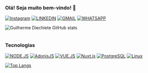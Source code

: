 ### Olá! Seja muito bem-vindo! 👋

[![Instagram](https://img.shields.io/badge/Instagram-E4405F?style=for-the-badge&logo=instagram&logoColor=white)](https://www.instagram.com/_diechiete/)
[![LINKEDIN](https://img.shields.io/badge/LinkedIn-0077B5?style=for-the-badge&logo=linkedin&logoColor=white)](https://www.linkedin.com/in/guilherme-diechiete-da-silva-00120023b/)
[![GMAIL](https://img.shields.io/badge/Gmail-D14836?style=for-the-badge&logo=gmail&logoColor=white)](https://www.gmail.com)
[![WHATSAPP](https://img.shields.io/badge/WhatsApp-25D366?style=for-the-badge&logo=whatsapp&logoColor=white)](https://wa.me/5555996781644)

![Guilherme Diechiete GitHub stats](https://github-readme-stats.vercel.app/api?username=GuilhermeDiechiete&show_icons=true&theme=transparent)
#
### Tecnologias

[![NODE.JS](https://img.shields.io/badge/Node.js-43853D?style=for-the-badge&logo=node.js&logoColor=white)](https://nodejs.org/en/docs)
[![AdonisJS](https://img.shields.io/badge/AdonisJS-220052?style=for-the-badge&logo=adonisjs&logoColor=white)](https://github.com/topics/adonisjs)
[![VUE.JS](https://img.shields.io/badge/Vue.js-35495E?style=for-the-badge&logo=vue.js&logoColor=4FC08D)](https://vuejs.org/)
[![Nuxt.js](https://img.shields.io/badge/Nuxt.js-00C58E?style=for-the-badge&logo=nuxt.js&logoColor=white)](https://nuxtjs.org/)
[![PostgreSQL](https://img.shields.io/badge/PostgreSQL-336791?style=for-the-badge&logo=postgresql&logoColor=white)](https://www.postgresql.org/)
[![Linux](https://img.shields.io/badge/Linux-FCC624?style=for-the-badge&logo=linux&logoColor=black)](https://www.linux.org/)

[![Top Langs](https://github-readme-stats.vercel.app/api/top-langs/?username=GuilhermeDiechiete&layout=compact&theme=transparent)](https://github.com/anuraghazra/github-readme-stats)



